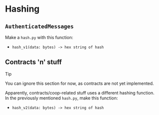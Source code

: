 # Hashing
## `AuthenticatedMessages`
Make a `hash.py` with this function:
- `hash_v1(data: bytes) -> hex string of hash`
## Contracts 'n' stuff
> [!TIP]
> You can ignore this section for now, as contracts are not yet implemented.

Apparently, contracts/coop-related stuff uses a different hashing function.
In the previously mentioned `hash.py`, make this function:
- `hash_v2(data: bytes) -> hex string of hash`
